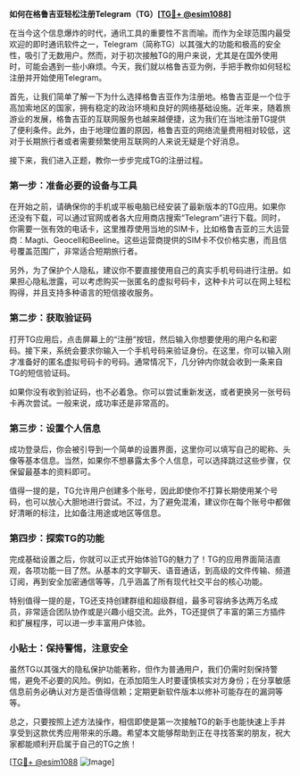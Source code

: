**如何在格鲁吉亚轻松注册Telegram（TG）[[TG💪+ @esim1088](https://t.me/s/esim1088)]**

在当今这个信息爆炸的时代，通讯工具的重要性不言而喻。而作为全球范围内最受欢迎的即时通讯软件之一，Telegram（简称TG）以其强大的功能和极高的安全性，吸引了无数用户。然而，对于初次接触TG的用户来说，尤其是在国外使用时，可能会遇到一些小麻烦。今天，我们就以格鲁吉亚为例，手把手教你如何轻松注册并开始使用Telegram。

首先，让我们简单了解一下为什么选择格鲁吉亚作为注册地。格鲁吉亚是一个位于高加索地区的国家，拥有稳定的政治环境和良好的网络基础设施。近年来，随着旅游业的发展，格鲁吉亚的互联网服务也越来越便捷，这为我们在当地注册TG提供了便利条件。此外，由于地理位置的原因，格鲁吉亚的网络流量费用相对较低，这对于长期旅行者或者需要频繁使用互联网的人来说无疑是个好消息。

接下来，我们进入正题，教你一步步完成TG的注册过程。

### 第一步：准备必要的设备与工具

在开始之前，请确保你的手机或平板电脑已经安装了最新版本的TG应用。如果你还没有下载，可以通过官网或者各大应用商店搜索“Telegram”进行下载。同时，你需要一张有效的电话卡，这里推荐使用当地的SIM卡，比如格鲁吉亚的三大运营商：Magti、Geocell和Beeline。这些运营商提供的SIM卡不仅价格实惠，而且信号覆盖范围广，非常适合短期旅行者。

另外，为了保护个人隐私，建议你不要直接使用自己的真实手机号码进行注册。如果担心隐私泄露，可以考虑购买一张匿名的虚拟号码卡，这种卡片可以在网上轻松购得，并且支持多种语言的短信接收服务。

### 第二步：获取验证码

打开TG应用后，点击屏幕上的“注册”按钮，然后输入你想要使用的用户名和密码。接下来，系统会要求你输入一个手机号码来验证身份。在这里，你可以输入刚才准备好的匿名虚拟号码卡的号码。通常情况下，几分钟内你就会收到一条来自TG的短信验证码。

如果你没有收到验证码，也不必着急。你可以尝试重新发送，或者更换另一张号码卡再次尝试。一般来说，成功率还是非常高的。

### 第三步：设置个人信息

成功登录后，你会被引导到一个简单的设置界面，这里你可以填写自己的昵称、头像等基本信息。当然，如果你不想暴露太多个人信息，可以选择跳过这些步骤，仅保留最基本的资料即可。

值得一提的是，TG允许用户创建多个账号，因此即使你不打算长期使用某个号码，也可以放心大胆地进行尝试。不过，为了避免混淆，建议你在每个账号中都做好清晰的标注，比如备注用途或地区等信息。

### 第四步：探索TG的功能

完成基础设置之后，你就可以正式开始体验TG的魅力了！TG的应用界面简洁直观，各项功能一目了然。从基本的文字聊天、语音通话，到高级的文件传输、频道订阅，再到安全加密通信等等，几乎涵盖了所有现代社交平台的核心功能。

特别值得一提的是，TG还支持创建群组和超级群组，最多可容纳多达两万名成员，非常适合团队协作或是兴趣小组交流。此外，TG还提供了丰富的第三方插件和扩展程序，可以进一步丰富用户体验。

### 小贴士：保持警惕，注意安全

虽然TG以其强大的隐私保护功能著称，但作为普通用户，我们仍需时刻保持警惕，避免不必要的风险。例如，在添加陌生人时要谨慎核实对方身份；在分享敏感信息前务必确认对方是否值得信赖；定期更新软件版本以修补可能存在的漏洞等等。

总之，只要按照上述方法操作，相信即使是第一次接触TG的新手也能快速上手并享受到这款优秀应用带来的乐趣。希望本文能够帮助到正在寻找答案的朋友，祝大家都能顺利开启属于自己的TG之旅！

[[TG💪+ @esim1088](https://t.me/s/esim1088) ![Image](https://i.postimg.cc/4NQfJmqS/Snipaste-2025-05-13-00-14-12.png)]